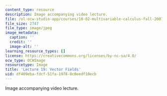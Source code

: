 ```yaml
---
content_type: resource
description: Image accompanying video lecture.
file: /ol-ocw-studio-app/courses/18-02-multivariable-calculus-fall-2007/df409ebafdcf51fa19780c0eedf10ecb_19.jpg
file_size: 2747
file_type: image/jpeg
image_metadata:
  caption: ''
  credit: ''
  image-alt: ''
learning_resource_types: []
license: https://creativecommons.org/licenses/by-nc-sa/4.0/
ocw_type: OCWImage
resourcetype: Image
title: 'Lecture 19: Vector Fields'
uid: df409eba-fdcf-51fa-1978-0c0eedf10ecb
---
```

Image accompanying video lecture.